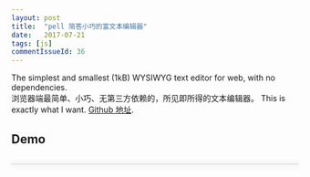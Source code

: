 ```yaml
---
layout: post
title:  "pell 简答小巧的富文本编辑器"
date:   2017-07-21
tags: [js]
commentIssueId: 36
---
```


The simplest and smallest (1kB) WYSIWYG text editor for web, with no dependencies. <br>
浏览器端最简单、小巧、无第三方依赖的，所见即所得的文本编辑器。 This is exactly what I want. [Github 地址](https://github.com/jaredreich/pell).

## Demo
<style>
  #pell {
    border: solid 1px rgba(10, 10, 10, 0.1);
    box-shadow: 0 0 10px 1px rgba(0, 0, 0, 0.1);
    margin: 30px 0;
  }
  #pell .pell-content {
    height: 650px;
  }
</style>
<div id='pell'></div>
<link rel="stylesheet" href="https://cdn.rawgit.com/jaredreich/pell/8ce06c3e/dist/pell.css">
<script src='https://cdn.rawgit.com/jaredreich/pell/8ce06c3e/dist/pell.js'></script>
<script>
function ensureHTTP (str) {
  return /^https?:\/\//.test(str) && str || `http://${str}`
}
// 你好<div>这个一个富文本编辑器</div><div>可以插入图片</div>
var editor = window.pell.init({
   element: document.getElementById('pell'),
   styleWithCSS: false,
   actions: [
     'bold',
     'underline',
     'italic',
     'strikethrough',
     'heading1',
     'heading2',
     'paragraph',
     'quote',
     'olist',
     'ulist',
     'line',
     'code',
     {
       name: 'zitalic',
       icon: 'Z',
       title: 'Zitalic',
       result: function() {
         window.pell.exec('italic');
       },
     },
     {
       name: 'image',
       result: function() {
         const url = window.prompt('Enter the image URL', 'https://avatars3.githubusercontent.com/u/7157346?v=4&s=52')
         if (url) window.pell.exec('insertImage', ensureHTTP(url))
       }
     },
     {
       name: 'link',
       result: function() {
         const url = window.prompt('Enter the link URL', 'https://zhoukekestar.github.io')
         if (url) window.pell.exec('createLink', ensureHTTP(url))
       }
     }
   ],
   onChange: function (html) {
    console.log(html);
    //  document.getElementById('text-output').innerHTML = html
    //  document.getElementById('html-output').textContent = html
   }
 });

 editor.content.innerHTML = '<div>这个一个富文本编辑器。</div><div>可以<b>加粗</b>，<u>下划</u>，<i>倾斜，</i><strike>删除</strike>文字。</div><div><h1>这个一个标题</h1><h2>这个一个二级标题</h2><p>这个一段文字</p><blockquote>这个一段引用</blockquote><div><ol><li>有序列表<br></li><li>有序列表<br></li></ol></div><div><ul><li><hr id="null">无序列表<br></li><li>无序列表</li></ul></div><div><pre>这个一段code  var hello = "world";</pre></div><div>可以插入图片：<img src="https://avatars3.githubusercontent.com/u/7157346?v=4&amp;s=52"></div></div><div>可以插入链接：<a href="https://zhoukekestar.github.io">https://zhoukekestar.github.io</a></div><div><br></div>';
</script>
